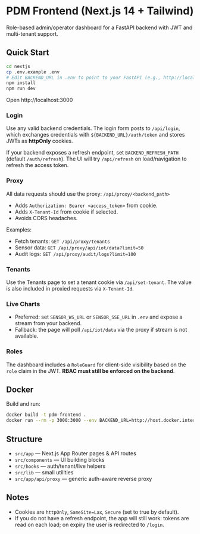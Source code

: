 # PDM Frontend (Next.js 14 + Tailwind)

Role-based admin/operator dashboard for a FastAPI backend with JWT and multi-tenant support.

## Quick Start

```bash
cd nextjs
cp .env.example .env
# Edit BACKEND_URL in .env to point to your FastAPI (e.g., http://localhost:8000)
npm install
npm run dev
```

Open http://localhost:3000

### Login
Use any valid backend credentials. The login form posts to `/api/login`, which exchanges credentials with `${BACKEND_URL}/auth/token` and stores JWTs as **httpOnly** cookies.

If your backend exposes a refresh endpoint, set `BACKEND_REFRESH_PATH` (default `/auth/refresh`). The UI will try `/api/refresh` on load/navigation to refresh the access token.

### Proxy
All data requests should use the proxy: `/api/proxy/<backend_path>`
- Adds `Authorization: Bearer <access_token>` from cookie.
- Adds `X-Tenant-Id` from cookie if selected.
- Avoids CORS headaches.

Examples:
- Fetch tenants: `GET /api/proxy/tenants`
- Sensor data: `GET /api/proxy/api/iot/data?limit=50`
- Audit logs: `GET /api/proxy/audit/logs?limit=100`

### Tenants
Use the Tenants page to set a tenant cookie via `/api/set-tenant`. The value is also included in proxied requests via `X-Tenant-Id`.

### Live Charts
- Preferred: set `SENSOR_WS_URL` or `SENSOR_SSE_URL` in `.env` and expose a stream from your backend.
- Fallback: the page will poll `/api/iot/data` via the proxy if stream is not available.

### Roles
The dashboard includes a `RoleGuard` for client-side visibility based on the `role` claim in the JWT. **RBAC must still be enforced on the backend**.

## Docker

Build and run:
```bash
docker build -t pdm-frontend .
docker run --rm -p 3000:3000 --env BACKEND_URL=http://host.docker.internal:8000 pdm-frontend
```

## Structure

- `src/app` — Next.js App Router pages & API routes
- `src/components` — UI building blocks
- `src/hooks` — auth/tenant/live helpers
- `src/lib` — small utilities
- `src/app/api/proxy` — generic auth-aware reverse proxy

## Notes

- Cookies are `httpOnly`, `SameSite=Lax`, `Secure` (set to true by default).
- If you do not have a refresh endpoint, the app will still work: tokens are read on each load; on expiry the user is redirected to `/login`.
